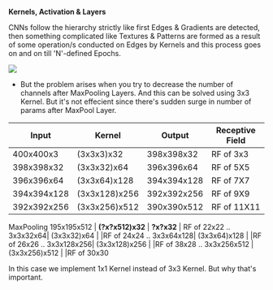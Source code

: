**Kernels, Activation & Layers**

CNNs follow the hierarchy strictly like first Edges & Gradients are detected, then something complicated like Textures & Patterns are formed as a result of some operation/s conducted on Edges by Kernels and this process goes on and on till 'N'-defined Epochs.

![](https://developer.nvidia.com/sites/default/files/pictures/2018/convolutional_neural_network.png)

* But the problem arises when you try to decrease the number of channels after MaxPooling Layers. And this can be solved using 3x3 Kernel. But it's not effecient since there's sudden surge in number of params after MaxPool Layer. 


| Input  | Kernel | Output | Receptive Field |
| ------------- | ------------- | ------------- | ------------- |
400x400x3     | (3x3x3)x32        | 398x398x32   |  RF of 3x3
398x398x32   | (3x3x32)x64      | 396x396x64    |RF of 5X5
396x396x64   | (3x3x64)x128    | 394x394x128  |RF of 7X7
394x394x128 | (3x3x128)x256 | 392x392x256  |RF of 9X9
392x392x256 | (3x3x256)x512 | 390x390x512  |RF of 11X11
MaxPooling
195x195x512 | **(?x?x512)x32**   | **?x?x32** | RF of 22x22
.. 3x3x32x64| (3x3x32)x64   |   |RF of 24x24
.. 3x3x64x128| (3x3x64)x128   |  |RF of 26x26
.. 3x3x128x256| (3x3x128)x256  | |RF of 38x28
.. 3x3x256x512 |  (3x3x256)x512   |  |RF of 30x30


In this case we implement 1x1 Kernel instead of 3x3 Kernel. But why that's important. 







